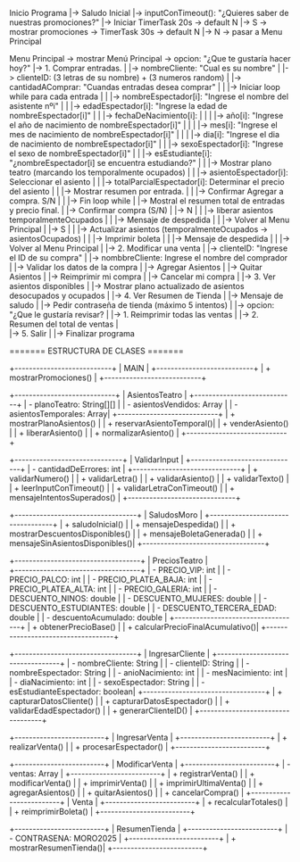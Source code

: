 



Inicio Programa
   |-> Saludo Inicial
   |-> inputConTimeout(): "¿Quieres saber de nuestras promociones?"
       |-> Iniciar TimerTask 20s -> default N
       |-> S -> mostrar promociones -> TimerTask 30s -> default N
       |-> N -> pasar a Menu Principal

Menu Principal
-> mostrar Menú Principal
-> opcion: "¿Que te gustaría hacer hoy?"
   |-> 1. Comprar entradas.
   |     |-> nombreCliente: "Cual es su nombre"
   |     |-> clienteID: (3 letras de su nombre) + (3 numeros random)
   |     |-> cantidadAComprar: "Cuandas entradas desea comprar"
   |     |   |-> Iniciar loop while para cada entrada
   |     |       |-> nombreEspectador[i]: "Ingrese el nombre del asistente nºi"
   |     |       |-> edadEspectador[i]: "Ingrese la edad de nombreEspectador[i]"
   |     |       |-> fechaDeNacimiento[i]: 
   |     |       |      |-> año[i]: "Ingrese el año de nacimiento de nombreEspectador[i]"
   |     |       |      |-> mes[i]: "Ingrese el mes de nacimiento de nombreEspectador[i]"
   |     |       |      |-> dia[i]: "Ingrese el dia de nacimiento de nombreEspectador[i]"
   |     |       |-> sexoEspectador[i]: "Ingrese el sexo de nombreEspectador[i]"
   |     |       |-> esEstudiante[i]: "¿nombreEspectador[i] se encuentra estudiando?"
   |     |       |-> Mostrar plano teatro (marcando los temporalmente ocupados)
   |     |       |-> asientoEspectador[i]: Seleccionar el asiento
   |     |       |-> totalParcialEspectador[i]: Determinar el precio del asiento
   |     |       |-> Mostrar resumen por entrada.
   |     |       |-> Confirmar Agregar a compra. S/N
   |     |   |-> Fin loop while
   |     |-> Mostral el resumen total de entradas y precio final.
   |     |-> Confirmar compra (S/N)
   |         |-> N
   |         |   |-> liberar asientos temporalmenteOcupados
   |         |   |-> Mensaje de despedida
   |         |   |-> Volver al Menu Principal
   |         |-> S
   |         |   |-> Actualizar asientos (temporalmenteOcupados -> asientosOcupados)
   |         |   |-> Imprimir boleta
   |         |   |-> Mensaje de despedida
   |         |   |-> Volver al Menu Principal
   |
   |-> 2. Modificar una venta
   |         |-> clienteID: "Ingrese el ID de su compra"
   |         |-> nombbreCliente: Ingrese el nombre del comprador
   |         |-> Validar los datos de la compra
   |             |-> Agregar Asientos
   |             |-> Quitar Asientos
   |             |-> Reimprimir mi compra
   |             |-> Cancelar mi compra
   |
   |-> 3. Ver asientos disponibles
   |         |-> Mostrar plano actualizado de asientos desocupados y ocupados
   |
   |-> 4. Ver Resumen de Tienda
   |     |-> Mensaje de saludo
   |     |-> Pedir contraseña de tienda (máximo 5 intentos)
   |            |-> opcion: "¿Que le gustaría revisar?
   |                |-> 1. Reimprimir todas las ventas
   |                |-> 2. Resumen del total de ventas
   |            
   |-> 5. Salir
   |     |-> Finalizar programa




======= ESTRUCTURA DE CLASES =======

+---------------------------+
|         MAIN              |
+---------------------------+
| + mostrarPromociones()    |
+---------------------------+
          

+----------------------------+
|   AsientosTeatro           |
+----------------------------+
| - planoTeatro: String[][]  |
| - asientosVendidos: Array  |
| - asientosTemporales: Array|
+----------------------------+
| + mostrarPlanoAsientos()   |
| + reservarAsientoTemporal()|
| + venderAsiento()          |
| + liberarAsiento()         |
| + normalizarAsiento()      |
+----------------------------+
           

+------------------------------+
|   ValidarInput               |
+------------------------------+
| - cantidadDeErrores: int     |
+------------------------------+
| + validarNumero()            |
| + validarLetra()             |
| + validarAsiento()           |
| + validarTexto()             |
| + leerInputConTimeout()      |
| + validarLetraConTimeout()   |
| + mensajeIntentosSuperados() |
+------------------------------+
         

+----------------------------------+
|   SaludosMoro                    |
+----------------------------------+
| + saludoInicial()                |
| + mensajeDespedida()             |
| + mostrarDescuentosDisponibles() |
| + mensajeBoletaGenerada()        |
| + mensajeSinAsientosDisponibles()|
+----------------------------------+
 

+-----------------------------------+
|   PreciosTeatro                   |  
+-----------------------------------+
| - PRECIO_VIP: int                 |
| - PRECIO_PALCO: int               |
| - PRECIO_PLATEA_BAJA: int         |
| - PRECIO_PLATEA_ALTA: int         |
| - PRECIO_GALERIA: int             |
| - DESCUENTO_NINOS: double         |
| - DESCUENTO_MUJERES: double       |
| - DESCUENTO_ESTUDIANTES: double   |
| - DESCUENTO_TERCERA_EDAD: double  |
| - descuentoAcumulado: double      |
+-----------------------------------+
| + obtenerPrecioBase()             |
| + calcularPrecioFinalAcumulativo()| 
+-----------------------------------+
  

+----------------------------------+
|   IngresarCliente                |
+----------------------------------+
| - nombreCliente: String          |
| - clienteID: String              |
| - nombreEspectador: String       |
| - anioNacimiento: int            |
| - mesNacimiento: int             |
| - diaNacimiento: int             |
| - sexoEspectador: String         |
| - esEstudianteEspectador: boolean|
+----------------------------------+
| + capturarDatosCliente()         |
| + capturarDatosEspectador()      |
| + validarEdadEspectador()        |
| + generarClienteID()             |
+----------------------------------+


+-------------------------+
|   IngresarVenta         |
+-------------------------+
| + realizarVenta()       |
| + procesarEspectador()  |
+-------------------------+
   

+-------------------------+
|   ModificarVenta        |
+-------------------------+
| - ventas: Array         |
+-------------------------+
| + registrarVenta()      |
| + modificarVenta()      |
| + imprimirVenta()       |
| + imprimirUltimaVenta() |
| + agregarAsientos()     |
| + quitarAsientos()      |
| + cancelarCompra()      |
+-------------------------+
|   Venta                 |
+-------------------------+
| + recalcularTotales()   |
| + reimprimirBoleta()    |
+-------------------------+
           

+-------------------------+
|   ResumenTienda         |
+-------------------------+
| - CONTRASENA: MORO2025  |
+-------------------------+
| + mostrarResumenTienda()|
+-------------------------+

